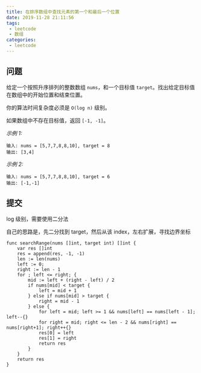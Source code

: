 ```yaml
---
title: 在排序数组中查找元素的第一个和最后一个位置
date: 2019-11-28 21:11:56
tags:
 - leetcode
 - 数组
categories: 
 - leetcode
---
```


## 问题

给定一个按照升序排列的整数数组 `nums`，和一个目标值 `target`。找出给定目标值在数组中的开始位置和结束位置。

你的算法时间复杂度必须是 `O(log n)` 级别。

如果数组中不存在目标值，返回 `[-1, -1]`。

*示例 1:*
```
输入: nums = [5,7,7,8,8,10], target = 8
输出: [3,4]
```
*示例 2:*
```
输入: nums = [5,7,7,8,8,10], target = 6
输出: [-1,-1]
```

## 提交
log 级别，需要使用二分法

自己的思路是，先二分找到 target，然后从该 index，左右扩展，寻找边界坐标
```golang
func searchRange(nums []int, target int) []int {
	var res []int
	res = append(res, -1, -1)
	len := len(nums)
	left := 0;
	right := len - 1
	for ; left <= right; {
		mid := left + (right - left) / 2
		if nums[mid] < target {
			left = mid + 1
		} else if nums[mid] > target {
			right = mid - 1
		} else {
			for left = mid; left >= 1 && nums[left] == nums[left - 1]; left--{}
			for right = mid; right <= len - 2 && nums[right] == nums[right+1]; right++{}
			res[0] = left
			res[1] = right
			return res
		}
	}
	return res
}
```
